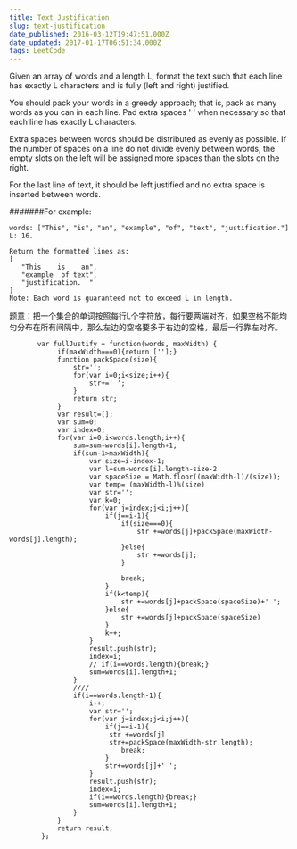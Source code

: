 ```yaml
---
title: Text Justification
slug: text-justification
date_published: 2016-03-12T19:47:51.000Z
date_updated: 2017-01-17T06:51:34.000Z
tags: LeetCode
---
```


Given an array of words and a length L, format the text such that each line has exactly L characters and is fully (left and right) justified.

You should pack your words in a greedy approach; that is, pack as many words as you can in each line. Pad extra spaces ' ' when necessary so that each line has exactly L characters.

Extra spaces between words should be distributed as evenly as possible. If the number of spaces on a line do not divide evenly between words, the empty slots on the left will be assigned more spaces than the slots on the right.

For the last line of text, it should be left justified and no extra space is inserted between words.

#######For example:

    words: ["This", "is", "an", "example", "of", "text", "justification."]
    L: 16.
    
    Return the formatted lines as:
    [
       "This    is    an",
       "example  of text",
       "justification.  "
    ]
    Note: Each word is guaranteed not to exceed L in length.
    

题意：把一个集合的单词按照每行L个字符放，每行要两端对齐，如果空格不能均匀分布在所有间隔中，那么左边的空格要多于右边的空格，最后一行靠左对齐。

           var fullJustify = function(words, maxWidth) {
                if(maxWidth===0){return [''];}
                function packSpace(size){
                    str='';
                    for(var i=0;i<size;i++){
                        str+=' ';
                    }
                    return str;
                }
                var result=[];
                var sum=0;
                var index=0;
                for(var i=0;i<words.length;i++){
                    sum=sum+words[i].length+1;
                    if(sum-1>maxWidth){
                        var size=i-index-1;
                        var l=sum-words[i].length-size-2    
                        var spaceSize = Math.floor((maxWidth-l)/(size));
                        var temp= (maxWidth-l)%(size)
                        var str='';
                        var k=0;
                        for(var j=index;j<i;j++){
                            if(j==i-1){
                                if(size===0){
                                    str +=words[j]+packSpace(maxWidth-words[j].length);
                                }else{
                                    str +=words[j];
                                }
    
                                break;
                            }
                            if(k<temp){
                                str +=words[j]+packSpace(spaceSize)+' ';
                            }else{
                                str +=words[j]+packSpace(spaceSize)
                            }
                            k++;
                        }
                        result.push(str);
                        index=i;
                        // if(i==words.length){break;}
                        sum=words[i].length+1;
                    }
                    ////
                    if(i==words.length-1){
                        i++;
                        var str='';
                        for(var j=index;j<i;j++){
                            if(j==i-1){
                             str +=words[j]
                             str+=packSpace(maxWidth-str.length);
                                break;
                            }
                            str+=words[j]+' ';
                        }
                        result.push(str);
                        index=i;
                        if(i==words.length){break;}
                        sum=words[i].length+1;
                    }
                }
                return result;
            };
    
